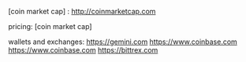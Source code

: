 [coin market cap] : http://coinmarketcap.com


pricing:
[coin market cap]

wallets and exchanges:
https://gemini.com
https://www.coinbase.com
https://www.coinbase.com
https://bittrex.com


